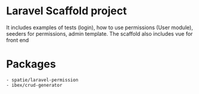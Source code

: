 # Laravel Scaffold project
It includes examples of tests (login), how to use permissions (User module), seeders for permissions, admin template.
The scaffold also includes vue for front end

# Packages
    - spatie/laravel-permission
    - ibex/crud-generator